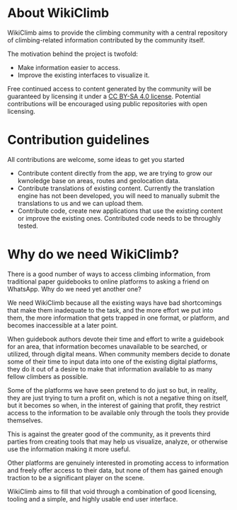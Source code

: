 # About WikiClimb

WikiClimb aims to provide the climbing community with a central repository of climbing-related information contributed by the community itself.

The motivation behind the project is twofold: 

- Make information easier to access.
- Improve the existing interfaces to visualize it.

Free continued access to content generated by the community will be guaranteed by licensing it under a [CC BY-SA 4.0 license](https://creativecommons.org/licenses/by-sa/4.0/). Potential contributions will be encouraged using public repositories with open licensing.

# Contribution guidelines

All contributions are welcome, some ideas to get you started

- Contribute content directly from the app, we are trying to grow our kwnoledge base on areas, routes and geolocation data.
- Contribute translations of existing content. Currently the translation engine has not been developed, you will need to manually submit the translations to us and we can upload them.
- Contribute code, create new applications that use the existing content or improve the existing ones. Contributed code needs to be throughly tested.

# Why do we need WikiClimb?

There is a good number of ways to access climbing information, from traditional paper guidebooks to online platforms to asking a friend on WhatsApp. Why do we need yet another one?

We need WikiClimb because all the existing ways have bad shortcomings that make them inadequate to the task, and the more effort we put into them, the more information that gets trapped in one format, or platform, and becomes inaccessible at a later point.

When guidebook authors devote their time and effort to write a guidebook for an area, that information becomes unavailable to be searched, or utilized, through digital means. When community members decide to donate some of their time to input data into one of the existing digital platforms, they do it out of a desire to make that information available to as many fellow climbers as possible.

Some of the platforms we have seen pretend to do just so but, in reality, they are just trying to turn a profit on, which is not a negative thing on itself, but it becomes so when, in the interest of gaining that profit, they restrict access to the information to be available only through the tools they provide themselves.

This is against the greater good of the community, as it prevents third parties from creating tools that may help us visualize, analyze, or otherwise use the information making it more useful.

Other platforms are genuinely interested in promoting access to information and freely offer access to their data, but none of them has gained enough traction to be a significant player on the scene.

WikiClimb aims to fill that void through a combination of good licensing, tooling and a simple, and highly usable end user interface.

